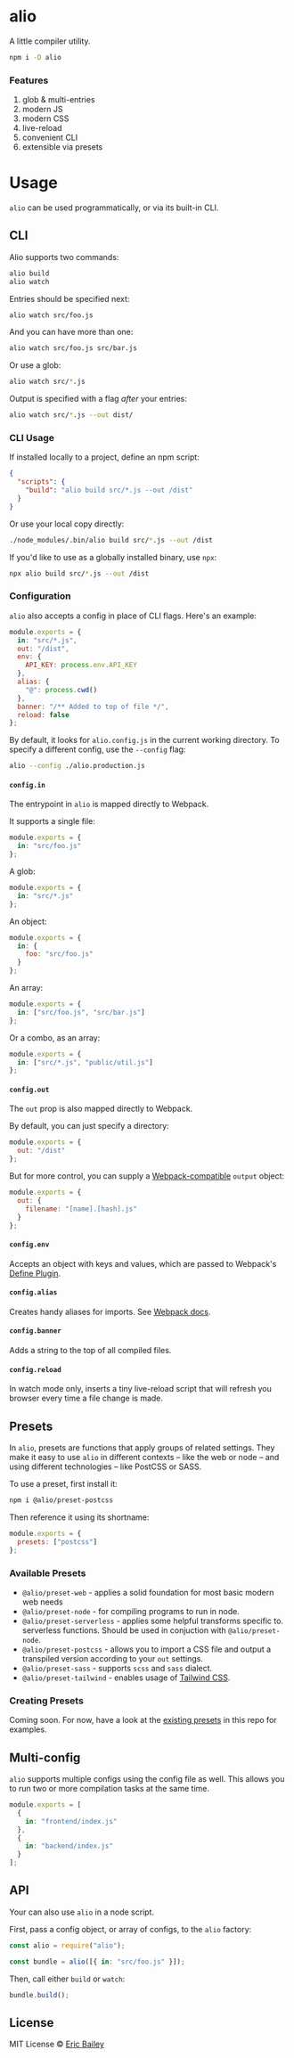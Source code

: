 # alio

A little compiler utility.

```bash
npm i -D alio
```

### Features

1. glob & multi-entries
2. modern JS
3. modern CSS
4. live-reload
5. convenient CLI
6. extensible via presets

# Usage

`alio` can be used programmatically, or via its built-in CLI.

## CLI

Alio supports two commands:

```bash
alio build
alio watch
```

Entries should be specified next:

```bash
alio watch src/foo.js
```

And you can have more than one:

```bash
alio watch src/foo.js src/bar.js
```

Or use a glob:

```bash
alio watch src/*.js
```

Output is specified with a flag _after_ your entries:

```bash
alio watch src/*.js --out dist/
```

### CLI Usage

If installed locally to a project, define an npm script:

```json
{
  "scripts": {
    "build": "alio build src/*.js --out /dist"
  }
}
```

Or use your local copy directly:

```bash
./node_modules/.bin/alio build src/*.js --out /dist
```

If you'd like to use as a globally installed binary, use `npx`:

```bash
npx alio build src/*.js --out /dist
```

### Configuration

`alio` also accepts a config in place of CLI flags. Here's an example:

```javascript
module.exports = {
  in: "src/*.js",
  out: "/dist",
  env: {
    API_KEY: process.env.API_KEY
  },
  alias: {
    "@": process.cwd()
  },
  banner: "/** Added to top of file */",
  reload: false
};
```

By default, it looks for `alio.config.js` in the current working directory. To
specify a different config, use the `--config` flag:

```bash
alio --config ./alio.production.js
```

#### `config.in`

The entrypoint in `alio` is mapped directly to Webpack.

It supports a single file:

```javascript
module.exports = {
  in: "src/foo.js"
};
```

A glob:

```javascript
module.exports = {
  in: "src/*.js"
};
```

An object:

```javascript
module.exports = {
  in: {
    foo: "src/foo.js"
  }
};
```

An array:

```javascript
module.exports = {
  in: ["src/foo.js", "src/bar.js"]
};
```

Or a combo, as an array:

```javascript
module.exports = {
  in: ["src/*.js", "public/util.js"]
};
```

#### `config.out`

The `out` prop is also mapped directly to Webpack.

By default, you can just specify a directory:

```javascript
module.exports = {
  out: "/dist"
};
```

But for more control, you can supply a
[Webpack-compatible](https://webpack.js.org/concepts/output/) `output` object:

```javascript
module.exports = {
  out: {
    filename: "[name].[hash].js"
  }
};
```

#### `config.env`

Accepts an object with keys and values, which are passed to Webpack's [Define
Plugin](https://webpack.js.org/plugins/define-plugin/).

#### `config.alias`

Creates handy aliases for imports. See [Webpack
docs](https://webpack.js.org/configuration/resolve/#resolvealias).

#### `config.banner`

Adds a string to the top of all compiled files.

#### `config.reload`

In watch mode only, inserts a tiny live-reload script that will refresh you
browser every time a file change is made.

## Presets

In `alio`, presets are functions that apply groups of related settings. They
make it easy to use `alio` in different contexts – like the web or node – and
using different technologies – like PostCSS or SASS.

To use a preset, first install it:

```bash
npm i @alio/preset-postcss
```

Then reference it using its shortname:

```js
module.exports = {
  presets: ["postcss"]
};
```

### Available Presets
- `@alio/preset-web` - applies a solid foundation for most basic modern web
  needs
- `@alio/preset-node` - for compiling programs to run in node.
- `@alio/preset-serverless` - applies some helpful transforms specific to.
  serverless functions. Should be used in conjuction with `@alio/preset-node`.
- `@alio/preset-postcss` - allows you to import a CSS file and output a
  transpiled version according to your `out` settings.
- `@alio/preset-sass` - supports `scss` and `sass` dialect.
- `@alio/preset-tailwind` - enables usage of [Tailwind
  CSS](https://tailwindcss.com/).

### Creating Presets
Coming soon. For now, have a look at the [existing presets](https://github.com/estrattonbailey/alio/tree/master/packages) in this repo for
examples.

## Multi-config

`alio` supports multiple configs using the config file as well. This allows you
to run two or more compilation tasks at the same time.

```javascript
module.exports = [
  {
    in: "frontend/index.js"
  },
  {
    in: "backend/index.js"
  }
];
```

## API

Your can also use `alio` in a node script.

First, pass a config object, or array of configs, to the `alio` factory:

```javascript
const alio = require("alio");

const bundle = alio([{ in: "src/foo.js" }]);
```

Then, call either `build` or `watch`:

```javascript
bundle.build();
```

## License

MIT License © [Eric Bailey](https://estrattonbailey.com)
